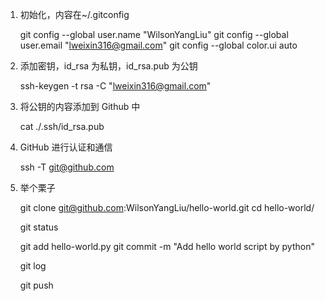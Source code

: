 1. 初始化，内容在~/.gitconfig

	git config --global user.name "WilsonYangLiu"
	git config --global user.email "lweixin316@gmail.com"
	git config --global color.ui auto

2. 添加密钥，id_rsa 为私钥，id_rsa.pub 为公钥

	ssh-keygen -t rsa -C "lweixin316@gmail.com"

3. 将公钥的内容添加到 Github 中

	cat ./.ssh/id_rsa.pub

4. GitHub 进行认证和通信

	ssh -T git@github.com

5. 举个栗子

	git clone git@github.com:WilsonYangLiu/hello-world.git
	cd hello-world/

	git status

	git add hello-world.py
	git commit -m "Add hello world script by python"

	git log

	git push
